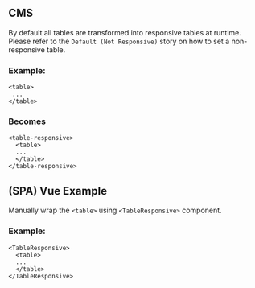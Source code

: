 ## CMS

By default all tables are transformed into responsive tables at runtime.  Please refer to the `Default (Not Responsive)` story on how to set a non-responsive table.

### Example:

```
<table>
 ...
</table>
```

### Becomes

```
<table-responsive>
  <table>
  ...
  </table>
</table-responsive>
```

## (SPA) Vue Example

Manually wrap the `<table>` using `<TableResponsive>` component.

### Example:

```
<TableResponsive>
  <table>
  ...
  </table>
</TableResponsive>
```